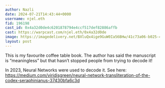 ```yaml
---
author: Nazli
date: 2024-07-21T14:43:44+0000
username: njel.eth
fid: 196198
cast_id: 0x4a32d0de4c6201878794e4ccf517def82886affb
cast: https://warpcast.com/njel.eth/0x4a32d0de
image: https://imagedelivery.net/BXluQx4ige9GuW0Ia56BHw/41c73a06-b025-48af-4379-0141b7c90200/original
layout: post
---
```

This is my favourite coffee table book. The author has said the manuscript is “meaningless” but that hasn’t stopped people from trying to decode it!  
  
In 2023, Neural Networks were used to decode it. See here: https://medium.com/viridisgreen/neural-network-transliteration-of-the-codex-seraphinianus-37430bfa6c3d  

<img src='https://imagedelivery.net/BXluQx4ige9GuW0Ia56BHw/41c73a06-b025-48af-4379-0141b7c90200/original' alt='' referrerpolicy='no-referrer'/>
<img src='https://imagedelivery.net/BXluQx4ige9GuW0Ia56BHw/c09c295e-154a-4bdb-6cf6-95ae641c9300/original' alt='' referrerpolicy='no-referrer'/>